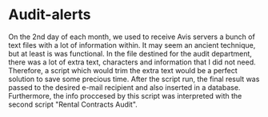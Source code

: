 # Audit-alerts

On the 2nd day of each month, we used to receive Avis servers a bunch of text files with a lot of information within. It may seem an ancient technique, but at least is was functional. In the file destined for the audit department, there was a lot of extra text, characters and information that I did not need. Therefore, a script which would trim the extra text would be a perfect solution to save some precious time. After the script run, the final result was passed to the desired e-mail recipient and also inserted in a database. Furthermore, the info proccesed by this script was interpreted with the second script "Rental Contracts Audit".


